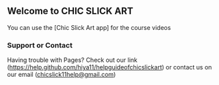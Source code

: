 ## Welcome to CHIC SLICK ART

You can use the [Chic Slick Art app] for the course videos 


### Support or Contact

Having trouble with Pages? Check out our link (https://help.github.com/hiya11/helpguideofchicslickart) or contact us on our email (chicslick11help@gmail.com)
